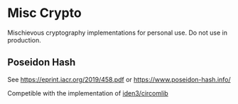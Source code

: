# Misc Crypto

Mischievous cryptography implementations for personal use. Do not use in production.

## Poseidon Hash

See https://eprint.iacr.org/2019/458.pdf or https://www.poseidon-hash.info/

Competible with the implementation of [iden3/circomlib](https://github.com/iden3/circomlib/blob/master/src/poseidon.js)